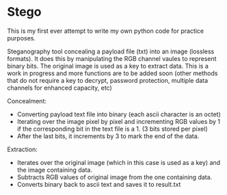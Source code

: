 # Stego
This is my first ever attempt to write my own python code for practice purposes. 

Steganography tool concealing a payload file (txt) into an image (lossless formats). It does this by manipulating the RGB channel vaules to represent binary bits. The original image is used as a key to extract data. 
This is a work in progress and more functions are to be added soon (other methods that do not require a key to decrypt, password protection, multiple data channels for enhanced capacity, etc)

Concealment:
- Converting payload text file into binary (each ascii character is an octet)
- Iterating over the image pixel by pixel and incrementing RGB values by 1 if the corresponding bit in the text file is a 1. (3 bits stored   per pixel)
- After the last bits, it increments by 3 to mark the end of the data.

Extraction:
- Iterates over the original image (which in this case is used as a key) and the image containing data.
- Subtracts RGB values of original image from the one containing data.
- Converts binary back to ascii text and saves it to result.txt
